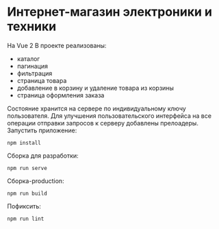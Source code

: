 # Интернет-магазин электроники и техники
На Vue 2
В проекте реализованы:
- каталог
- пагинация
- фильтрация
- страница товара
- добавление в корзину и удаление товара из корзины 
- страница оформления заказа
   
Состояние хранится на сервере по индивидуальному ключу пользователя. 
Для улучшения пользовательского интерфейса на все операции отправки запросов к серверу добавлены прелоадеры.
Запустить приложение:
```
npm install
```
Сборка  для разработки:
```
npm run serve
```

Сборка-production:
```
npm run build
```

Пофиксить:
```
npm run lint
```

